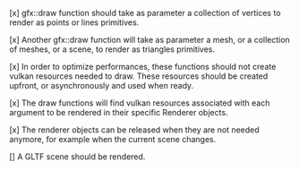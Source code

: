 [x] gfx::draw function should take as parameter a collection of vertices to render as points or lines primitives.

[x] Another gfx::draw function will take as parameter a mesh, or a collection of meshes, or a scene, to render as triangles primitives.

[x] In order to optimize performances, these functions should not create vulkan resources needed to draw. These resources should be created upfront, or asynchronously and used when ready.

[x] The draw functions will find vulkan resources associated with each argument to be rendered in their specific Renderer objects.

[x] The renderer objects can be released when they are not needed anymore, for example when the current scene changes.

[] A GLTF scene should be rendered.
